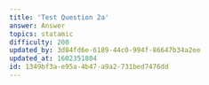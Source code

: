 ```yaml
---
title: 'Test Question 2a'
answer: Answer
topics: statamic
difficulty: 200
updated_by: 3d84fd6e-6189-44c0-994f-86647b34a2ee
updated_at: 1602351804
id: 1349bf3a-e95a-4b47-a9a2-731bed7476dd
---
```

